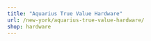 ```yaml
---
title: "Aquarius True Value Hardware"
url: /new-york/aquarius-true-value-hardware/
shop: hardware
---
```

